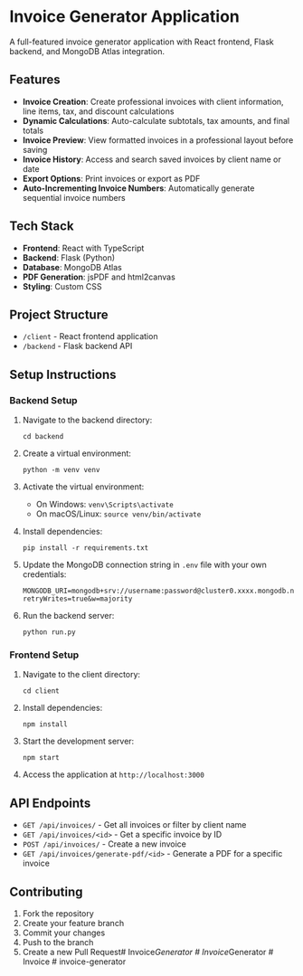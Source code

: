 # Invoice Generator Application

A full-featured invoice generator application with React frontend, Flask backend, and MongoDB Atlas integration.

## Features

- **Invoice Creation**: Create professional invoices with client information, line items, tax, and discount calculations
- **Dynamic Calculations**: Auto-calculate subtotals, tax amounts, and final totals
- **Invoice Preview**: View formatted invoices in a professional layout before saving
- **Invoice History**: Access and search saved invoices by client name or date
- **Export Options**: Print invoices or export as PDF
- **Auto-Incrementing Invoice Numbers**: Automatically generate sequential invoice numbers

## Tech Stack

- **Frontend**: React with TypeScript
- **Backend**: Flask (Python)
- **Database**: MongoDB Atlas
- **PDF Generation**: jsPDF and html2canvas
- **Styling**: Custom CSS

## Project Structure

- `/client` - React frontend application
- `/backend` - Flask backend API

## Setup Instructions

### Backend Setup

1. Navigate to the backend directory:
   ```
   cd backend
   ```

2. Create a virtual environment:
   ```
   python -m venv venv
   ```

3. Activate the virtual environment:
   - On Windows: `venv\Scripts\activate`
   - On macOS/Linux: `source venv/bin/activate`

4. Install dependencies:
   ```
   pip install -r requirements.txt
   ```

5. Update the MongoDB connection string in `.env` file with your own credentials:
   ```
   MONGODB_URI=mongodb+srv://username:password@cluster0.xxxx.mongodb.net/?retryWrites=true&w=majority
   ```

6. Run the backend server:
   ```
   python run.py
   ```

### Frontend Setup

1. Navigate to the client directory:
   ```
   cd client
   ```

2. Install dependencies:
   ```
   npm install
   ```

3. Start the development server:
   ```
   npm start
   ```

4. Access the application at `http://localhost:3000`

## API Endpoints

- `GET /api/invoices/` - Get all invoices or filter by client name
- `GET /api/invoices/<id>` - Get a specific invoice by ID
- `POST /api/invoices/` - Create a new invoice
- `GET /api/invoices/generate-pdf/<id>` - Generate a PDF for a specific invoice

## Contributing

1. Fork the repository
2. Create your feature branch
3. Commit your changes
4. Push to the branch
5. Create a new Pull Request#   I n v o i c e _ G e n e r a t o r  
 #   I n v o i c e _ G e n e r a t o r  
 #   I n v o i c e  
 #   i n v o i c e - g e n e r a t o r  
 